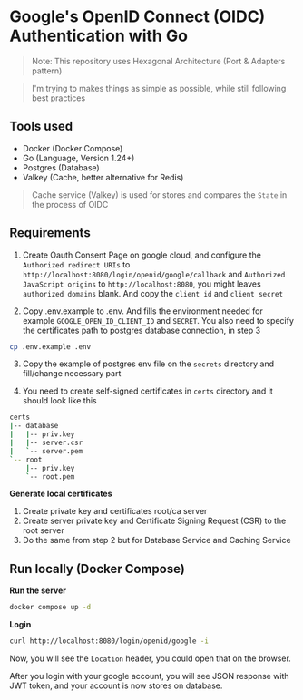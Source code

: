 # Google's OpenID Connect (OIDC) Authentication with Go

> Note: This repository uses Hexagonal Architecture (Port & Adapters pattern)

> I'm trying to makes things as simple as possible, while still following best practices

## Tools used

- Docker (Docker Compose)
- Go (Language, Version 1.24+)
- Postgres (Database)
- Valkey (Cache, better alternative for Redis)
<!-- - OpenSSL (self-signed TLS certificate creation) -->

> Cache service (Valkey) is used for stores and compares the `State` in the process of OIDC 

## Requirements

1. Create Oauth Consent Page on google cloud, and configure the `Authorized redirect URIs` to `http://localhost:8080/login/openid/google/callback` and `Authorized JavaScript origins` to `http://localhost:8080`, you might leaves `authorized domains` blank. And copy the `client id` and `client secret`

2. Copy .env.example to .env. And fills the environment needed for example `GOOGLE_OPEN_ID_CLIENT_ID` and `SECRET`. You also need to specify the certificates path to postgres database connection, in step 3

```bash
cp .env.example .env
```

3. Copy the example of postgres env file on the `secrets` directory and fill/change necessary part

4. You need to create self-signed certificates in `certs` directory and it should look like this

```bash
certs
|-- database
|   |-- priv.key
|   |-- server.csr
|   `-- server.pem
`-- root
    |-- priv.key
    `-- root.pem
```

**Generate local certificates**

1. Create private key and certificates root/ca server
2. Create server private key and Certificate Signing Request (CSR) to the root server
3. Do the same from step 2 but for Database Service and Caching Service

## Run locally (Docker Compose)

**Run the server**

```bash
docker compose up -d
```

**Login**

```bash
curl http://localhost:8080/login/openid/google -i
```

Now, you will see the `Location` header, you could open that on the browser.

After you login with your google account, you will see JSON response with JWT token, and your account is now stores on database.
